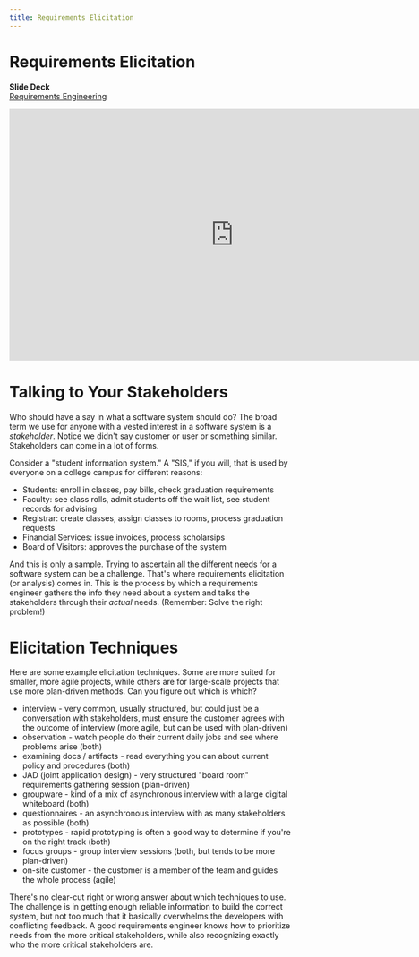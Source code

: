 ```yaml
---
title: Requirements Elicitation
---
```


# Requirements Elicitation

__Slide Deck__   
[Requirements Engineering](https://docs.google.com/presentation/d/1lHlHBVp0VXUlOp3s9hLqi5Qc45CaguopoqGNud8i1j4/edit?usp=sharing)

<iframe width="800" height="450" src="https://www.youtube.com/embed/pSQRetBoaRE" frameborder="0" allow="accelerometer; autoplay; encrypted-media; gyroscope; picture-in-picture" allowfullscreen></iframe>

# Talking to Your Stakeholders

Who should have a say in what a software system should do?  The broad term we use for anyone with a vested interest in a software system is a _stakeholder_.  Notice we didn't say customer or user or something similar.  Stakeholders can come in a lot of forms.

Consider a "student information system."  A "SIS," if you will, that is used by everyone on a college campus for different reasons:

* Students: enroll in classes, pay bills, check graduation requirements
* Faculty: see class rolls, admit students off the wait list, see student records for advising
* Registrar: create classes, assign classes to rooms, process graduation requests
* Financial Services: issue invoices, process scholarsips
* Board of Visitors: approves the purchase of the system

And this is only a sample.  Trying to ascertain all the different needs for a software system can be a challenge.  That's where requirements elicitation (or analysis) comes in.  This is the process by which a requirements engineer gathers the info they need about a system and talks the stakeholders through their _actual_ needs.  (Remember: Solve the right problem!)

# Elicitation Techniques

Here are some example elicitation techniques.  Some are more suited for smaller, more agile projects, while others are for large-scale projects that use more plan-driven methods.  Can you figure out which is which?

* interview - very common, usually structured, but could just be a conversation with stakeholders, must ensure the customer agrees with the outcome of interview (more agile, but can be used with plan-driven)
* observation - watch people do their current daily jobs and see where problems arise (both)
* examining docs / artifacts - read everything you can about current policy and procedures (both)
* JAD (joint application design) - very structured "board room" requirements gathering session (plan-driven)
* groupware - kind of a mix of asynchronous interview with a large digital whiteboard (both)
* questionnaires - an asynchronous interview with as many stakeholders as possible (both)
* prototypes - rapid prototyping is often a good way to determine if you're on the right track (both) 
* focus groups - group interview sessions (both, but tends to be more plan-driven)
* on-site customer - the customer is a member of the team and guides the whole process (agile)

There's no clear-cut right or wrong answer about which techniques to use.  The challenge is in getting enough reliable information to build the correct system, but not too much that it basically overwhelms the developers with conflicting feedback.  A good requirements engineer knows how to prioritize needs from the more critical stakeholders, while also recognizing exactly who the more critical stakeholders are.